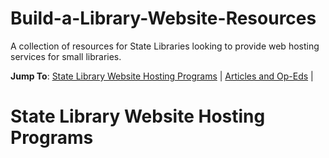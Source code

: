 # Build-a-Library-Website-Resources

A collection of resources for State Libraries looking to provide web hosting services for small libraries.

**Jump To**: [State Library Website Hosting Programs](#state-library-website-hosting-programs) | [Articles and Op-Eds](#articles-and-op-eds) |

# State Library Website Hosting Programs
